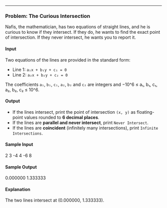 
---

### Problem: The Curious Intersection

Nafis, the mathematician, has two equations of straight lines, and he is curious to know if they intersect. If they do, he wants to find the exact point of intersection. If they never intersect, he wants you to report it.

#### Input
Two equations of the lines are provided in the standard form:

- Line 1: `a₁x + b₁y + c₁ = 0`
- Line 2: `a₂x + b₂y + c₂ = 0`

The coefficients `a₁`, `b₁`, `c₁`, `a₂`, `b₂` and `c₂​` are integers and −10^6 ≤ a₁, b₁, c₁, a₂, b₂, c₂ ≤ 10^6.

#### Output
- If the lines intersect, print the point of intersection `(x, y)` as floating-point values rounded to **6 decimal places**.
- If the lines are **parallel and never intersect**, print `Never Intersect`.
- If the lines are **coincident** (infinitely many intersections), print `Infinite Intersections`.

#### Sample Input

2 3 -4
4 -6 8

#### Sample Output

0.000000 1.333333


#### Explanation
The two lines intersect at (0.000000, 1.333333).



